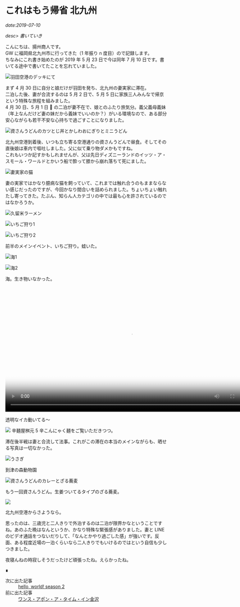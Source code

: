 # これはもう帰省 北九州

*date:2019-07-10*

*desc> 書いていき*

こんにちは、揚州商人です。  
GW に福岡県北九州市に行ってきた（1 年振り n 度目）ので記録します。  
ちなみにこれ書き始めたのが 2019 年 5 月 23 日で今は同年 7 月 10 日です。書いてる途中で書いてたことを忘れていました。

![羽田空港のデッキにて](https://lh3.googleusercontent.com/pw/AM-JKLXImz6qbsmuKlIVdWzd-6RQQZcDnZEYBmQAPgMzOm7UQ4npYfLqG-rH7Z6O2VyGLvCH3tuOTxwcnwGIL3-pvWQ9DzCaFUahWGL9LoSaJB_toDYRLWWprzyQJGPnTBUdT-Qg2RsnVGgK1CurdcsQ0icdbA=w780-h439)

まず 4 月 30 日に自分と娘だけが羽田を発ち、北九州の妻実家に滞在。  
二泊した後、妻が合流するのは 5 月 2 日で、5 月 5 日に家族三人みんなで帰京という特殊な旅程を組みました。  
4 月 30 日、5 月 1 日  の二泊が妻不在で、娘とのふたり旅気分。義父義母義妹（年上なんだけど妻の妹だから義妹でいいのか？）がいる環境なので、ある部分安心ながらも若干不安な心持ちで過ごすことになりました。

![資さんうどんのカツとじ丼とかしわおにぎりとミニうどん](https://lh3.googleusercontent.com/pw/AM-JKLUf_WEkorNCeV-_gzE12-VqpywiSJs0d230GTwQuTO4SZYI_e2jBLpRG0cg6Y5kItCuL5xCpfekFVofYqTZu8S92aa4zMCqnQrQFCOlDOO-2F7vEIQF2vR03ZAAMulDRXym7ZZ9dLAHbu34b0zxis9QlA=w780-h585)

北九州空港到着後、いつも立ち寄る空港通りの資さんうどんで昼食。そしてその直後娘は車内で嘔吐しました。父に似て乗り物ダメかもですね。  
これもいつか記すかもしれませんが、父は先日ディズニーランドのイッツ・ア・スモール・ワールドとかいう船で酔って膝から崩れ落ちて死にました。

![妻実家の猫](https://lh3.googleusercontent.com/pw/AM-JKLXzTM_LRIi5ZZasHtxjVYmebWzRZ69SI-KtaN91pLJ1X9L6-fXsYgI1GF8J8HGb9dRuvS8YWFJLd28eD1XTNa23gEOoyc2Lmds_KPz0pB2O6zwwxWOlxxbSF5rW53CCaA_4FlEGA0EBR80K0ARI6kIGcQ=w780-h1040)

妻の実家ではかなり臆病な猫を飼っていて、これまでは触れ合うのもままならない感じだったのですが、今回かなり間合いを詰められました。ちょいちょい触れたし寄ってきた。たぶん、知らん人カテゴリの中では最も心を許されているのではなかろうか。

![久留米ラーメン](https://lh3.googleusercontent.com/pw/AM-JKLUpoxrSQyn7kvwMZ3x-Ag0dhZ5UKNkdJwq2eULKtBic2wLahzwq1ncuNCgentW1-E2U5pbQIe3TTPqymFRh9AcKBpBAunkabOL92QfHBaEfT99bITazfcMntGiLOH-Vj1wwgRyimPPW0d2fNT-NFLdhhg=w780-h1040)

![いちご狩り1](https://lh3.googleusercontent.com/pw/AM-JKLV68MaI8Eovv8Qi1ZcrsVhi88c1rXEja-0xs_-VlDcOLv46WZF39KhBLYd7bAplb_a7IHN5Fghf1oG6F2unksCNwyJIh5DLFv00IAkE7onR_sMG8aq5HcHpZoFQi_yzLZh4r7ksc33uVZRq_A1xZ0s44g=w780-h1040)

![いちご狩り2](https://lh3.googleusercontent.com/pw/AM-JKLUWCuHrvQRQt5QB8q6A2jnnDkeVztNYLaGRYay_mPUzjuJpKXHABOvVbE2j1OQXQZ47_D55HC_7DfZaokze-7yNp4-D8Ku6oOuZ_VCEoOEeqlgq-1pnnI7-lIhKxiNnLgD6UcN9GfTveMgQZE3w1AtD9Q=w780-h1385)

前半のメインイベント、いちご狩り。蛙いた。

![海1](https://lh3.googleusercontent.com/pw/AM-JKLWAWzmhagNchXeFW6Qt_ZLV5ZV-nzSqrq30K-r0LfqHiqnrezCj-X5BM91_Cb8-MQLFABsQUsy2h7exKg8xHEYkEh3NXTlS6OvXYuparFQPXnnaL4FrxXYu-4dCUY7X0YTNULbskcJx5LxkXr1g_cqyaw=w780-h585)

![海2](https://lh3.googleusercontent.com/pw/AM-JKLWB5tYtwB5O3zas9yB0DkPkGTGvPB-7_zJC4flWTSmGQbb6pMCNUZuScxNSFTnkTT5WzNVgOqGNXKWkRclm0x7wQkin_-s47eb2DFwsSwx6q8VYjXmN-xtSy28E0qHj2Lsp-lEsLARWMAIJjsbiyQOwjw=w780-h585)

海。生き物いなかった。

<video controls preload="metadata" poster="https://lh3.googleusercontent.com/pw/AM-JKLWOT99nxKGDJvJjxLQJlgDYaeKqH9moSl9v58W1ArhG7AM2ATH6MTLz0uwIj7Upr5r5KVjFbi-wZ_9ui5sBGrJlg9seOg_tY-Wwbrj1OgJ8mE_dxYQHboyOR1p1pMr6wERiSNWncBGSFIerunP_qQrG7Q=w1112-h1968" title="イカ動画" width="780">
  <source src="https://user-images.githubusercontent.com/4241290/133202579-e476bc08-bf57-4832-95fb-870ad5e232c1.mp4" type="video/mp4">
  This browser does not support the video element.
</video>

透明なイカ動いてる〜

![](https://lh3.googleusercontent.com/pw/AM-JKLU3KUgeNjteaiqHtBV0C3yNVveJoMFTVHw_O4FGG_tyIAHnoCN9VXn3r8GlDF3O49XfNTREZY6u7gtITfzQc3gn2D-qOy2mlQ1ONKKG6LR4rO-rei5txxnf3B5sTt5lRIrq7-mwzZGxIqRiCo6XCsrtOw=w780-h1040)
辛麺屋桝元 5 辛こんにゃく麺をご覧いただきつつ。

滞在後半戦は妻と合流して法事。これがこの滞在の本当のメインながらも、晒せる写真は一切なかった。

![うさぎ](https://lh3.googleusercontent.com/pw/AM-JKLWmE8_zue1ndXchsSETt2sKSchNVa8rgWzZI5AKwOLbdf6nclt2pJQ3xihRUA34sx0uUYChOAVeB0gyFdLY8lIQ0p4sB_BvmUoh_8yshTaQpGPTboLKAEw3pJ3uPsTEbtNL8yeboXMg2cLR1kDcHLX6nw=w780-h439)

到津の森動物園

![資さんうどんのカレーとざる蕎麦](https://lh3.googleusercontent.com/pw/AM-JKLUSFu75-TXCIwEXVYj4rzavppaDxaMSImZPuxFDebR3hWuK-Fdm28DLgmAjKqh9oZNql3pPtIkNf8fSBE31ZeNrps4M2c5f3ZDI5R1QQLrvUteO3NAGqXWVAux-Q4qYY3Y94-jUBWSBUv_eYQB7Ri44Hg=w780-h585)

もう一回資さんうどん。生姜ついてるタイプのざる蕎麦。

![](https://lh3.googleusercontent.com/pw/AM-JKLVcWvoY6CiEtFNXev3FEbfVI6Tn93qvkfyf4MQdYGhTT9npZ20B9-NpDsbe8rTnMy54YGlVnd1M1sf5tmTksidu6gJ9uLS7toegfz24vs5aS-w2IRLm3e6C_KJkWVnaDcvWBCaNKgv3gM3qtd9QV_D0qQ=w780-h585)

北九州空港からさようなら。

思ったのは、三歳児と二人きりで外泊するのは二泊が限界かなということですね。あのふた晩はなんというか、かなり特殊な緊張感がありました。妻と LINE のビデオ通話をつないだりして、「なんとかやり過ごした感」が強いです。反面、ある程度近場の一泊くらいなら二人きりでもいけるのではという自信も少しつきました。

夜寝んねの時寂しそうだったけど頑張ったね。えらかったね。
<footer class="post-footer">&#8718;</footer><nav class="post-recent"><dl><dt>次に出た記事</dt><dd><a href="hello-world!-season-2">hello, world! season 2</a></dd><dt>前に出た記事</dt><dd><a href="trip-to-kanazawa">ワンス・アポン・ア・タイム・イン金沢</a></dd></dl></nav>